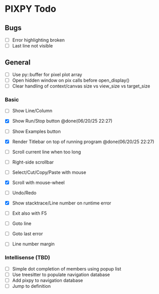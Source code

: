 # PIXPY Todo

## Bugs

- [ ] Error highlighting broken
- [ ] Last line not visible

## General

- [ ] Use py::buffer for pixel plot array
- [ ] Open hidden window on pix calls before open_display()
- [ ] Clear handling of context/canvas size vs view_size vs target_size

### Basic

- [ ] Show Line/Column
- [x] Show Run/Stop button @done(06/20/25 22:27)
- [ ] Show Examples button
- [x] Render Titlebar on top of running program @done(06/20/25 22:27)
- [ ] Scroll current line when too long
- [ ] Right-side scrollbar
- [ ] Select/Cut/Copy/Paste with mouse
- [x] Scroll with mouse-wheel
- [ ] Undo/Redo
- [x] Show stacktrace/Line number on runtime error
- [ ] Exit also with F5
- [ ] Goto line
- [ ] Goto last error
- [ ] Line number margin


### Intellisense (TBD)

- [ ] Simple dot completion of members using popup list
- [ ] Use treesitter to populate navigation database
- [ ] Add pixpy to navigation database
- [ ] Jump to definition
